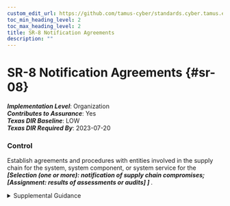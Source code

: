 ```yaml
---
custom_edit_url: https://github.com/tamus-cyber/standards.cyber.tamus.edu/tree/main/static/content/tamus.edu/TAMUS_profile.xml
toc_min_heading_level: 2
toc_max_heading_level: 2
title: SR-8 Notification Agreements
description: ""
---
```


# SR-8 Notification Agreements {#sr-08}

_**Implementation Level**_: Organization\
_**Contributes to Assurance**_: Yes\
_**Texas DIR Baseline**_: LOW\
_**Texas DIR Required By**_: 2023-07-20

### Control

Establish agreements and procedures with entities involved in the supply chain for the system, system component, or system service for the <strong>                  <em>[Selection (one or more): notification of supply chain compromises;                   <strong>                        <em>[Assignment: results of assessments or audits]</em>                     </strong>               ]</em>               </strong>.

<details>
  <summary>Supplemental Guidance</summary>

The establishment of agreements and procedures facilitates communications among supply chain entities. Early notification of compromises and potential compromises in the supply chain that can potentially adversely affect or have adversely affected organizational systems or system components is essential for organizations to effectively respond to such incidents. The results of assessments or audits may include open-source information that contributed to a decision or result and could be used to help the supply chain entity resolve a concern or improve its processes.

</details>

